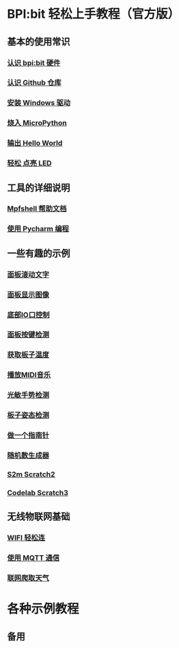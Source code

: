 
# BPI:bit 轻松上手教程（官方版）

## 基本的使用常识

### [认识 bpi:bit 硬件](https://github.com/BPI-STEAM/BPI-BIT-MicroPython/wiki/board_Introduction)

### [认识 Github 仓库](https://github.com/BPI-STEAM/BPI-BIT-MicroPython/wiki/get_developmentkit)

### [安装 Windows 驱动](https://github.com/BPI-STEAM/BPI-BIT-MicroPython/wiki/board_connect)

### [烧入 MicroPython ](https://github.com/BPI-STEAM/BPI-BIT-MicroPython/wiki/how_to_esp_pyflasher)

### [输出 Hello World](https://github.com/BPI-STEAM/BPI-BIT-MicroPython/wiki/helloworld)

### [轻松 点亮 LED](https://github.com/BPI-STEAM/BPI-BIT-MicroPython/wiki/light_many_leds)

## 工具的详细说明

### [Mpfshell 帮助文档](https://github.com/BPI-STEAM/BPI-BIT-MicroPython/wiki/mpfshell)

### [使用 Pycharm 编程](https://github.com/BPI-STEAM/BPI-BIT-MicroPython/wiki/pycharm)

## 一些有趣的示例

### [面板滚动文字](https://github.com/BPI-STEAM/BPI-BIT-MicroPython/wiki/how_to_scroll_text)

### [面板显示图像](https://github.com/BPI-STEAM/BPI-BIT-MicroPython/wiki/how_to_image)

### [底部IO口控制](https://github.com/BPI-STEAM/BPI-BIT-MicroPython/wiki/how_to_io)

### [面板按键检测](https://github.com/BPI-STEAM/BPI-BIT-MicroPython/wiki/how_to_button)

### [获取板子温度](https://github.com/BPI-STEAM/BPI-BIT-MicroPython/wiki/how_to_temperature)

### [播放MIDI音乐](https://github.com/BPI-STEAM/BPI-BIT-MicroPython/wiki/how_to_sound)

### [光敏手势检测](https://github.com/BPI-STEAM/BPI-BIT-MicroPython/wiki/how_to_light)

### [板子姿态检测](https://github.com/BPI-STEAM/BPI-BIT-MicroPython/wiki/how_to_accelerometer)

### [做一个指南针](https://github.com/BPI-STEAM/BPI-BIT-MicroPython/wiki/how_to_compass)

### [随机数生成器](https://github.com/BPI-STEAM/BPI-BIT-MicroPython/wiki/how_to_random)

### [S2m Scratch2](https://github.com/BPI-STEAM/BPI-BIT-MicroPython/wiki/how_to_s2m)

### [Codelab Scratch3](https://github.com/BPI-STEAM/BPI-BIT-MicroPython/wiki/how_to_codelab)

## 无线物联网基础

### [WIFI 轻松连](https://github.com/BPI-STEAM/BPI-BIT-MicroPython/wiki/how_to_wifi)

### [使用 MQTT 通信](https://github.com/BPI-STEAM/BPI-BIT-MicroPython/wiki/how_to_mqtt)

### [联网爬取天气](https://github.com/BPI-STEAM/BPI-BIT-MicroPython/wiki/how_to_drag-weather)

# 各种示例教程

## 备用
